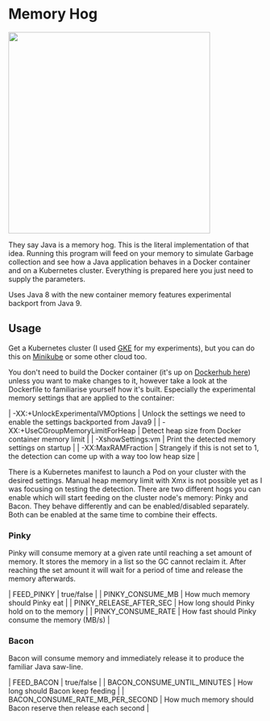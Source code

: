 # Memory Hog

<img src="https://upload.wikimedia.org/wikipedia/commons/5/59/Sow_with_piglet.jpg" width="400">

They say Java is a memory hog. This is the literal implementation of that idea. Running this program will feed
on your memory to simulate Garbage collection and see how a Java application behaves in a Docker container and on a 
Kubernetes cluster. Everything is prepared here you just need to supply the parameters.

Uses Java 8 with the new container memory features experimental backport from Java 9.

## Usage

Get a Kubernetes cluster (I used [GKE](https://cloud.google.com/kubernetes-engine/) for my experiments), 
but you can do this on [Minikube](https://kubernetes.io/docs/getting-started-guides/minikube/) or some
other cloud too.

You don't need to build the Docker container (it's up on [Dockerhub here](https://hub.docker.com/r/adamsandor83/memoryhog/)) unless you want to make changes to it, however take a look at 
the Dockerfile to familiarise yourself how it's built. Especially the experimental memory settings that
are applied to the container:

| -XX:+UnlockExperimentalVMOptions | Unlock the settings we need to enable the settings backported from Java9 |
| -XX:+UseCGroupMemoryLimitForHeap | Detect heap size from Docker container memory limit |
| -XshowSettings:vm | Print the detected memory settings on startup |
| -XX:MaxRAMFraction | Strangely if this is not set to 1, the detection can come up with a way too low heap size |


There is a Kubernetes manifest to launch a Pod on your cluster with the desired settings. Manual heap memory limit
with Xmx is not possible yet as I was focusing on testing the detection. There are two different hogs you can
enable which will start feeding on the cluster node's memory: Pinky and Bacon. They behave differently and can be 
enabled/disabled separately. Both can be enabled at the same time to combine their effects.

### Pinky

Pinky will consume memory at a given rate until reaching a set amount of memory. It stores the memory in a list so
the GC cannot reclaim it. After reaching the set amount it will wait for a period of time and release the memory afterwards.

| FEED_PINKY | true/false |
| PINKY_CONSUME_MB | How much memory should Pinky eat |
| PINKY_RELEASE_AFTER_SEC | How long should Pinky hold on to the memory |
| PINKY_CONSUME_RATE | How fast should Pinky consume the memory (MB/s) |

### Bacon

Bacon will consume memory and immediately release it to produce the familiar Java saw-line.

| FEED_BACON | true/false |
| BACON_CONSUME_UNTIL_MINUTES | How long should Bacon keep feeding |
| BACON_CONSUME_RATE_MB_PER_SECOND | How much memory should Bacon reserve then release each second |

